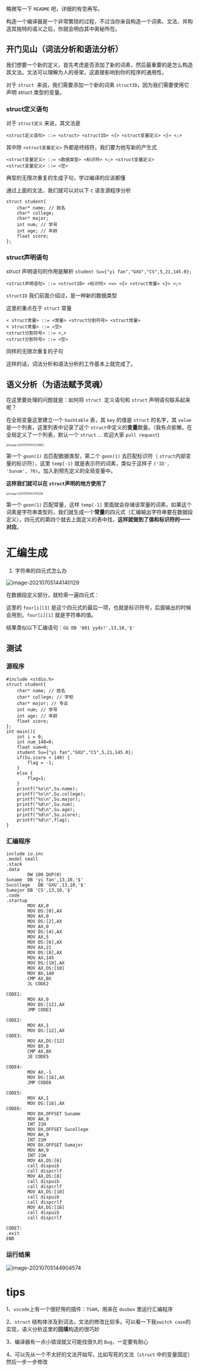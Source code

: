 略微写一下 `README` 吧，详细的有空再写。

构造一个编译器是一个非常繁琐的过程，不过当你亲自构造一个词素、文法、并构造其独特的语义之后，你就会明白其中奥秘所在。

## 开门见山（词法分析和语法分析）

我们想要一个新的定义，首先考虑是否添加了新的词素，然后最重要的是怎么构造其文法。文法可以理解为人的骨架，这直接影响到你的程序的通用性。

对于 `struct` ​ 来说，我们需要添加一个新的词素 `structID​`，因为我们需要使用它声明 $struct$ 类型的变量。

### struct定义语句

对于 `struct定义` 来说，其文法是

```
<struct定义语句> ::= <struct> <structID> <{> <struct变量定义> <}> <;>
```

其中除 `<struct变量定义>` 外都是终结符，我们要为他写新的产生式

```
<struct变量定义> ::= <数据类型> <标识符> <;> <struct变量定义>
<struct变量定义> ::= <空>
```

典型的无限次重复的生成子句，学过编译的应该都懂

通过上面的文法，我们就可以对以下 `C​` 语言源程序分析

```
struct student{
    char* name; // 姓名
    char* college;
    char* major;
    int num; // 学号
    int age; // 年龄
    float score;
};
```

### struct声明语句

$struct$ 声明语句的作用是解析 `student Su={"yi fan","GXU","CS",5,21,145.0};` 

```
<struct声明语句> ::= <structID> <标识符> <=> <{> <struct常量> <}> <;>
```

`structID`​ 我们前面介绍过，是一种新的数据类型

这里的重点在于 `struct​` 常量

```
< struct常量> ::= <常量> <struct分割符号> <struct常量>
< struct常量> ::= <空>
<struct分割符号> ::= <,>
<struct分割符号> ::= <空>
```

同样的无限次重复的子句

这样的话，词法分析和语法分析的工作基本上就完成了。

## 语义分析（为语法赋予灵魂）

在这里要处理的问题就是：如何将 `struct` ​ 定义语句和 `struct` 声明语句联系起来呢？

在全局变量这里建立一个 `hashtable​` 表，其 `key` 的值是 `struct` 的名字，其 `value` 是一个列表，这里列表中记录了这个 `struct​` 中定义的**变量**数量。（我有点偷懒，在全局定义了一个列表，默认一个 `struct​` ... 欢迎大家 `pull request`)

<img src="http://picture-suyifan.oss-cn-shenzhen.aliyuncs.com/img/image-20210705143233863.png" alt="image-20210705143233863" style="zoom: 50%;" />

第一个 `goon(1)` 去匹配数据类型，第二个 `goon(1)` 去匹配标识符（ `struct​` 内部变量的标识符），这里 `temp[-1]` 就是表示符的词素，类似于这样子 `('ID', 'Sunum', 70)`。加入到预先定义的全局变量中。

**这样我们就可以在 `struct​` 声明的地方使用了**

<img src="http://picture-suyifan.oss-cn-shenzhen.aliyuncs.com/img/image-20210705143710226.png" alt="image-20210705143710226" style="zoom: 50%;" />

第一个 `goon(1)` 匹配常量，这样 `temp[-1]` 里面就会存储该常量的词素，如果这个词素是字符串类型的，我们就生成一个**常量**的四元式（汇编输出字符串要在数据段定义），四元式的第四个就去上面定义的表中找，**这样就做到了值和标识符的一一对应**。

# 汇编生成

1. 字符串的四元式怎么办

![image-20210705144140129](http://picture-suyifan.oss-cn-shenzhen.aliyuncs.com/img/image-20210705144140129.png)

在数据段定义部分，就检索一遍四元式：

这里的 `four[i][3]` 是这个四元式的最后一项，也就是标识符号，后面输出的时候会用到，`four[i][1]` 就是字符串的值。

结果类似以下汇编语句：`GG DB '801 yyds!',13,10,'$'`

## 测试

### 源程序

```
#include <stdio.h>
struct student{
    char* name; // 姓名
    char* college; // 学校
    char* major; // 专业
    int num; // 学号
    int age; // 年龄
    float score;
};
int main(){
    int i = 0;
    int num_140=0;
    float sum=0;
    student Su={"yi fan","GXU","CS",5,21,145.0};
    if(Su.score < 140) {
        flag = -1;
    }
    else {
        flag=1;
    }
    printf("%s\n",Su.name);
    printf("%s\n",Su.college);
    printf("%s\n",Su.major);
    printf("%d\n",Su.num);
    printf("%d\n",Su.age);
    printf("%d\n",Su.score);
    printf("%d\n",flag);
}
```

### 汇编程序

```
include io.inc
.model small
.stack
.data
        DW 100 DUP(0)
Suname	DB 'yi fan',13,10,'$'
Sucollege	DB 'GXU',13,10,'$'
Sumajor	DB 'CS',13,10,'$'
.code
.startup
        MOV AX,0
        MOV DS:[0],AX
        MOV AX,0
        MOV DS:[2],AX
        MOV AX,0
        MOV DS:[4],AX
        MOV AX,5
        MOV DS:[6],AX
        MOV AX,21
        MOV DS:[8],AX
        MOV AX,145
        MOV DS:[10],AX
        MOV AX,DS:[10]
        MOV BX,140
        CMP AX,BX
        JL CODE2

CODE1:
        MOV AX,0
        MOV DS:[12],AX
        JMP CODE3

CODE2:
        MOV AX,1
        MOV DS:[12],AX
CODE3:
        MOV AX,DS:[12]
        MOV BX,0
        CMP AX,BX
        JE CODE5

CODE4:
        MOV AX,-1
        MOV DS:[16],AX
        JMP CODE6

CODE5:
        MOV AX,1
        MOV DS:[16],AX
CODE6:
        MOV DX,OFFSET Suname
        MOV AH,9
        INT 21H
        MOV DX,OFFSET Sucollege
        MOV AH,9
        INT 21H
        MOV DX,OFFSET Sumajor
        MOV AH,9
        INT 21H
        MOV AX,DS:[6]
        call dispuib
        call dispcrlf
        MOV AX,DS:[8]
        call dispuib
        call dispcrlf
        MOV AX,DS:[10]
        call dispuib
        call dispcrlf
        MOV AX,DS:[16]
        call dispuib
        call dispcrlf

CODE7:
.exit
END
```

### 运行结果

![image-20210705144904574](http://picture-suyifan.oss-cn-shenzhen.aliyuncs.com/img/image-20210705144904574.png)

# tips

1、`vscode​` 上有一个很好用的插件：`TSAM​`，用来在 `dosbox` 里运行汇编程序

2、`struct` ​ 结构体涉及到词法，文法的修改比较多。可以看一下我 ​`switch case​` 的实现，语义分析这里的**回填**构造的很巧妙

3、编译器有一点小错误就又可能找很久的 `Bug​` ，一定要有耐心

4、可以先从一个不太好的文法开始写，比如写死的文法（`struct` 中的变量固定）然后一步一步修改

